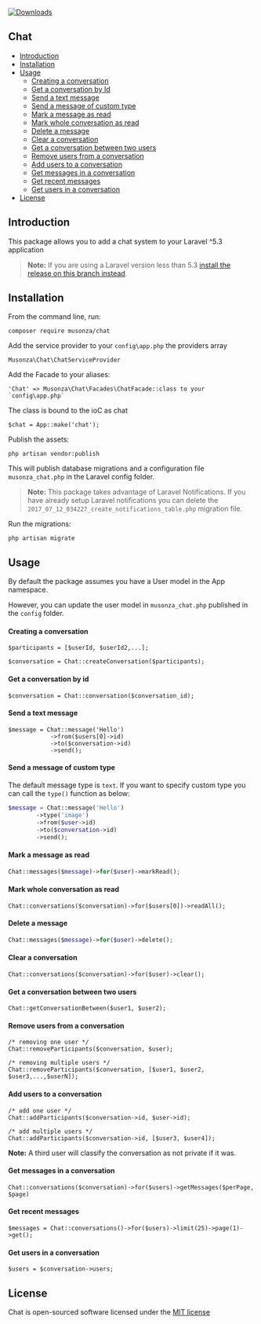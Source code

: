 [![Downloads](https://img.shields.io/packagist/dt/musonza/chat.svg?style=flat-square)](https://packagist.org/packages/musonza/chat)
## Chat 

- [Introduction](#introduction)
- [Installation](#installation)
- [Usage](#usage)
  - [Creating a conversation](#creating-a-conversation)
  - [Get a conversation by Id](#get-a-conversation-by-id)
  - [Send a text message](#send-a-text-message)
  - [Send a message of custom type](#send-a-message-of-custom-type)
  - [Mark a message as read](#mark-a-message-as-read)
  - [Mark whole conversation as read](#mark-whole-conversation-as-read)
  - [Delete a message](#delete-a-message)
  - [Clear a conversation](#clear-a-conversation)
  - [Get a conversation between two users](#get-a-conversation-between-two-users)
  - [Remove users from a conversation](#remove-users-from-a-conversation)
  - [Add users to a conversation](#add-users-to-a-conversation)
  - [Get messages in a conversation](#get-messages-in-a-conversation)
  - [Get recent messages](#get-recent-messages)
  - [Get users in a conversation](#get-users-in-a-conversation)
- [License](#license)

## Introduction

This package allows you to add a chat system to your Laravel ^5.3 application

> **Note:** If you are using a Laravel version less than 5.3 [install the release on this branch instead](https://github.com/musonza/chat/tree/1.0).

## Installation

From the command line, run:

```
composer require musonza/chat
```

Add the service provider to your `config\app.php` the providers array

```
Musonza\Chat\ChatServiceProvider
```

Add the Facade to your aliases:

```
'Chat' => Musonza\Chat\Facades\ChatFacade::class to your `config\app.php`
```

The class is bound to the ioC as chat

```
$chat = App::make('chat');
```

Publish the assets:

```
php artisan vendor:publish
```

This will publish database migrations and a configuration file `musonza_chat.php` in the Laravel config folder.

> **Note:** This package takes advantage of Laravel Notifications. 
If you have already setup Laravel notifications you can delete the `2017_07_12_034227_create_notifications_table.php` migration file.

Run the migrations:

```
php artisan migrate
```

## Usage

By default the package assumes you have a User model in the App namespace. 

However, you can update the user model in `musonza_chat.php` published in the `config` folder.

#### Creating a conversation
```
$participants = [$userId, $userId2,...];

$conversation = Chat::createConversation($participants); 
```

#### Get a conversation by id
```
$conversation = Chat::conversation($conversation_id);
```

#### Send a text message

```{php}
$message = Chat::message('Hello')
            ->from($users[0]->id)
            ->to($conversation->id)
            ->send(); 
```
#### Send a message of custom type

The default message type is `text`. If you want to specify custom type you can call the `type()` function as below:

```php
$message = Chat::message('Hello')
		->type('image')
		->from($user->id)
		->to($conversation->id)
		->send(); 
```


#### Mark a message as read

```php
Chat::messages($message)->for($user)->markRead();
```

#### Mark whole conversation as read

```
Chat::conversations($conversation)->for($users[0])->readAll();
```	

#### Delete a message

```php
Chat::messages($message)->for($user)->delete();
```

#### Clear a conversation

```
Chat::conversations($conversation)->for($user)->clear();
```

#### Get a conversation between two users

```
Chat::getConversationBetween($user1, $user2);
```

#### Remove users from a conversation

```
/* removing one user */
Chat::removeParticipants($conversation, $user);
```

```
/* removing multiple users */
Chat::removeParticipants($conversation, [$user1, $user2, $user3,...,$userN]);
```

#### Add users to a conversation

```
/* add one user */
Chat::addParticipants($conversation->id, $user->id); 
```

```
/* add multiple users */
Chat::addParticipants($conversation->id, [$user3, $user4]);
```

<b>Note:</b> A third user will classify the conversation as not private if it was.


#### Get messages in a conversation

```
Chat::conversations($conversation)->for($users)->getMessages($perPage, $page)
```

#### Get recent messages 

```
$messages = Chat::conversations()->for($users)->limit(25)->page(1)->get();
```

#### Get users in a conversation

```
$users = $conversation->users;
```

## License

Chat is open-sourced software licensed under the [MIT license](http://opensource.org/licenses/MIT)



